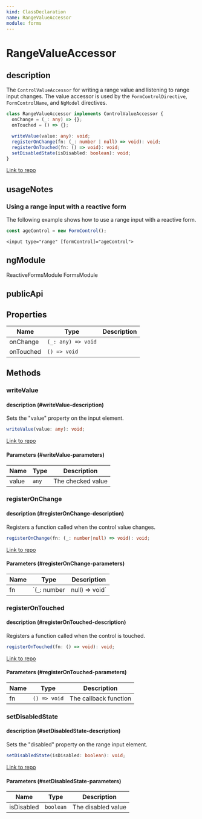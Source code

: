 ```yaml
---
kind: ClassDeclaration
name: RangeValueAccessor
module: forms
---
```


# RangeValueAccessor

## description

The `ControlValueAccessor` for writing a range value and listening to range input changes.
The value accessor is used by the `FormControlDirective`, `FormControlName`, and `NgModel`
directives.

```ts
class RangeValueAccessor implements ControlValueAccessor {
  onChange = (_: any) => {};
  onTouched = () => {};

  writeValue(value: any): void;
  registerOnChange(fn: (_: number | null) => void): void;
  registerOnTouched(fn: () => void): void;
  setDisabledState(isDisabled: boolean): void;
}
```

[Link to repo](https://github.com/timdeschryver/angular/blob/master/packages/forms/src/directives/range_value_accessor.ts#L43-L108)

## usageNotes

### Using a range input with a reactive form

The following example shows how to use a range input with a reactive form.

```ts
const ageControl = new FormControl();
```

```
<input type="range" [formControl]="ageControl">
```

## ngModule

ReactiveFormsModule
FormsModule

## publicApi

## Properties

| Name      | Type               | Description |
| --------- | ------------------ | ----------- |
| onChange  | `(_: any) => void` |             |
| onTouched | `() => void`       |             |

## Methods

### writeValue

#### description (#writeValue-description)

Sets the "value" property on the input element.

```ts
writeValue(value: any): void;
```

[Link to repo](https://github.com/timdeschryver/angular/blob/master/packages/forms/src/directives/range_value_accessor.ts#L74-L76)

#### Parameters (#writeValue-parameters)

| Name  | Type  | Description       |
| ----- | ----- | ----------------- |
| value | `any` | The checked value |

### registerOnChange

#### description (#registerOnChange-description)

Registers a function called when the control value changes.

```ts
registerOnChange(fn: (_: number|null) => void): void;
```

[Link to repo](https://github.com/timdeschryver/angular/blob/master/packages/forms/src/directives/range_value_accessor.ts#L84-L88)

#### Parameters (#registerOnChange-parameters)

| Name | Type         | Description    |
| ---- | ------------ | -------------- |
| fn   | `(\_: number | null) => void` | The callback function |

### registerOnTouched

#### description (#registerOnTouched-description)

Registers a function called when the control is touched.

```ts
registerOnTouched(fn: () => void): void;
```

[Link to repo](https://github.com/timdeschryver/angular/blob/master/packages/forms/src/directives/range_value_accessor.ts#L96-L98)

#### Parameters (#registerOnTouched-parameters)

| Name | Type         | Description           |
| ---- | ------------ | --------------------- |
| fn   | `() => void` | The callback function |

### setDisabledState

#### description (#setDisabledState-description)

Sets the "disabled" property on the range input element.

```ts
setDisabledState(isDisabled: boolean): void;
```

[Link to repo](https://github.com/timdeschryver/angular/blob/master/packages/forms/src/directives/range_value_accessor.ts#L105-L107)

#### Parameters (#setDisabledState-parameters)

| Name       | Type      | Description        |
| ---------- | --------- | ------------------ |
| isDisabled | `boolean` | The disabled value |
